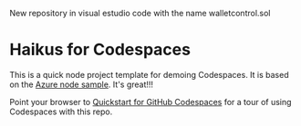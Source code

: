 New repository in visual estudio code  with the name walletcontrol.sol
# Haikus for Codespaces

This is a quick node project template for demoing Codespaces. It is based on the [Azure node sample](
    https://github.com/Azure-Samples/nodejs-docs-hello-world). It's great!!!

Point your browser to [Quickstart for GitHub Codespaces](https://docs.github.com/en/codespaces/getting-started/quickstart) for a tour of using Codespaces with this repo.
